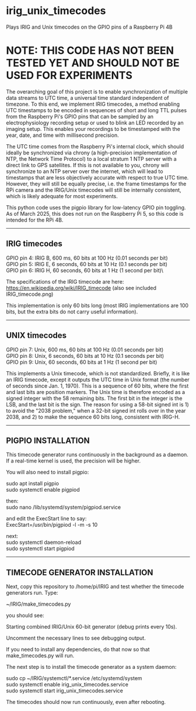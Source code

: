 # irig_unix_timecodes
Plays IRIG and Unix timecodes on the GPIO pins of a Raspberry Pi 4B

<h1>NOTE: THIS CODE HAS NOT BEEN TESTED YET AND SHOULD NOT BE USED FOR EXPERIMENTS</h1>

The overarching goal of this project is to enable synchronization of multiple data streams to UTC time, a universal time standard independent of timezone. To this end, we implement IRIG timecodes, a method enabling UTC timestamps to be encoded in sequences of short and long TTL pulses from the Raspberry Pi's GPIO pins that can be sampled by an electrophysiology recording setup or used to blink an LED recorded by an imaging setup. This enables your recordings to be timestamped with the year, date, and time with millisecond precision.

The UTC time comes from the Raspberry Pi's internal clock, which should ideally be synchronized via chrony (a high-precision implementation of NTP, the Network Time Protocol) to a local stratum 1 NTP server with a direct link to GPS satellites. If this is not available to you, chrony will synchronize to an NTP server over the internet, which will lead to timestamps that are less objectively accurate with respect to true UTC time. However, they will still be equally precise, i.e. the frame timestamps for the RPi camera and the IRIG/Unix timecodes will still be internally consistent, which is likely adequate for most experiments.

This python code uses the pigpio library for low-latency GPIO pin toggling. As of March 2025, this does not run on the Raspberry Pi 5, so this code is intended for the RPi 4B. 

--------------
IRIG timecodes
--------------

GPIO pin 4: IRIG B, 600 ms, 60 bits at 100 Hz (0.01 seconds per bit)\
GPIO pin 5: IRIG E, 6 seconds, 60 bits at 10 Hz (0.1 seconds per bit)\
GPIO pin 6: IRIG H, 60 seconds, 60 bits at 1 Hz (1 second per bit)\

The specifications of the IRIG timecode are here:\
https://en.wikipedia.org/wiki/IRIG_timecode (also see included IRIG_timecode.png)

This implementation is only 60 bits long (most IRIG implementations are 100 bits, but the extra bits do not carry useful information).

--------------
UNIX timecodes
--------------

GPIO pin 7: Unix, 600 ms, 60 bits at 100 Hz (0.01 seconds per bit)\
GPIO pin 8: Unix, 6 seconds, 60 bits at 10 Hz (0.1 seconds per bit)\
GPIO pin 9: Unix, 60 seconds, 60 bits at 1 Hz (1 second per bit)

This implements a Unix timecode, which is not standardized. Briefly, it is like an IRIG timecode, except it outputs the UTC time in Unix format (the number of seconds since Jan. 1, 1970). This is a sequence of 60 bits, where the first and last bits are position markers. The Unix time is therefore encoded as a signed integer with the 58 remaining bits. The first bit in the integer is the LSB, and the last bit is the sign. The reason for using a 58-bit signed int is 1) to avoid the "2038 problem," when a 32-bit signed int rolls over in the year 2038, and 2) to make the sequence 60 bits long, consistent with IRIG-H.


-------------------
PIGPIO INSTALLATION
-------------------

This timecode generator runs continuously in the background as a daemon. If a real-time kernel is used, the precision will be higher.

You will also need to install pigpio:

sudo apt install pigpio\
sudo systemctl enable pigpiod

then:\
sudo nano /lib/systemd/system/pigpiod.service

and edit the ExecStart line to say:\
ExecStart=/usr/bin/pigpiod -l -m -s 10

next:\
sudo systemctl daemon-reload\
sudo systemctl start pigpiod


-------------------------------
TIMECODE GENERATOR INSTALLATION
-------------------------------

Next, copy this repository to /home/pi/IRIG and test whether the timecode generators run. Type:

~/IRIG/make_timecodes.py

you should see:

Starting combined IRIG/Unix 60-bit generator (debug prints every 10s).

Uncomment the necessary lines to see debugging output.

If you need to install any dependencies, do that now so that make_timecodes.py will run.

The next step is to install the timecode generator as a system daemon:

sudo cp ~/IRIG/systemctl/*.service /etc/systemd/system\
sudo systemctl enable irig_unix_timecodes.service\
sudo systemctl start irig_unix_timecodes.service

The timecodes should now run continuously, even after rebooting.